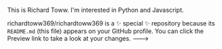 This is Richard Toww. I'm interested in Python and Javascript.

richardtoww369/richardtoww369 is a ✨ special ✨ repository because its `README.md` (this file) appears on your GitHub profile.
You can click the Preview link to take a look at your changes.
--->
